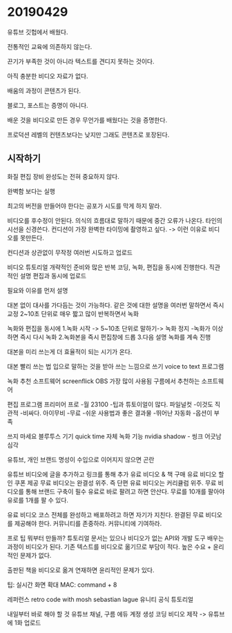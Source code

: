 # 20190429

유튜브 깃헙에서 배웠다.

전통적인 교육에 의존하지 않는다.

끈기가 부족한 것이 아니라 텍스트를 견디지 못하는 것이다.

아직 충분한 비디오 자료가 없다.

배움의 과정이 콘텐츠가 된다.

블로그, 포스트는 증명이 아니다.

배운 것을 비디오로 만든 경우 무언가를 배웠다는 것을 증명한다.

프로덕션 레벨의 컨텐츠보다는 낮지만 그래도 콘텐츠로 포장된다.

## 시작하기

화질 편집 장비 완성도는 전혀 중요하지 않다.

완벽함 보다는 실행

최고의 버전을 만들어야 한다는 공포가 시도를 막게 하지 말라.

비디오를 후수정이 안된다.
의식의 흐름대로 말하기 때문에 중간 오류가 나온다.
타인의 시선을 신경쓴다.
컨디션이 가장 완벽한 타이밍에 촬영하고 싶다.
-> 이런 이유로 비디오를 못만든다.

컨디션과 상관없이 무작정 여러번 시도하고 업로드

비디오 튜토리얼
개략적인 준비와 많은 반복
코딩, 녹화, 편집을 동시에 진행한다.
직관적인 설명
편집과 동시에 업로드

필요와 이유를 먼저 설명

대본 없이 대사를 가다듬는 것이 가능하다.
같은 것에 대한 설명을 여러번 말하면서 즉시 교정
2~10초 단위로 매우 짧고 많이 반복하면서 녹화

녹화와 편집을 동시에
1.녹화 시작 -> 5~10초 단위로 말하기-> 녹화 정지
-녹화가 이상하면 즉시 다시 녹화
2.녹화본을 즉시 편집창에 드롭
3.다음 설명 녹화를 계속 진행

대본을 미리 쓰는게 더 효율적이 되는 시기가 온다.

대본 빨리 쓰는 법
입으로 말하는 것을 받아 쓰는 느낌으로 쓰기
voice to text 프로그램

녹화 추천 소프트웨어
screenflick
OBS 가장 많이 사용됨
구름에서 추천하는 소프트웨어

편집 프로그램
프리미어 프로
-월 23100
-팁과 튜토이얼이 많다.
파일널컷
-이것도 직관적
-비싸다.
아이무비
-무료
-쉬운 사용법과 좋은 결과물
-뛰어난 자동화
-옵션이 부족

쓰지 마세요
블루투스 기기
quick time 자체 녹화 기능
nvidia shadow - 씽크 어긋남 심각

유튜브, 개인 브랜드 명성이 수입으로 이어지지 않으면 곤란

유튜브 비디오에 글을 추가하고 링크를 통해 추가 유료 비디오 & 책 구매
유료 비디오 할인 쿠폰 제공
무료 비디오는 완결성 위주. 즉 단편
유료 비디오는 커리큘럼 위주.
무료 비디오를 통해 브랜드 구축이 필수
유료로 바로 팔려고 하면 안산다.
무료를 10개를 팔아야 유로를 1개를 팔 수 있다.

유료 비디오 코스 전체를 완성하고 배포하려고 하면 자기가 지친다.
완결된 무료 비디오를 제공해야 한다.
커뮤니티를 존중하라. 커뮤니티에 기여하라.

프로 팁
뭐부터 만들까?
튜토리얼 문서는 있으나 비디오가 없는 API와 개발 도구
배우는 과정이 비디오가 된다.
기존 텍스트를 비디오로 옮기므로 부담이 적다.
높은 수요 + 윤리적인 문제가 없다.

출판된 책을 비디오로 옮겨 연재하면 윤리적인 문제가 있다.

팁: 실시간 화면 확대
MAC: command + 8

레퍼런스
retro
code with mosh
sebastian lague
유니티 공식 튜토리얼

내일부터 바로 해야 할 것
유튜브 채널, 구름 에듀 계정 생성
코딩 비디오 제작 -> 유튜브에 1화 업로드
